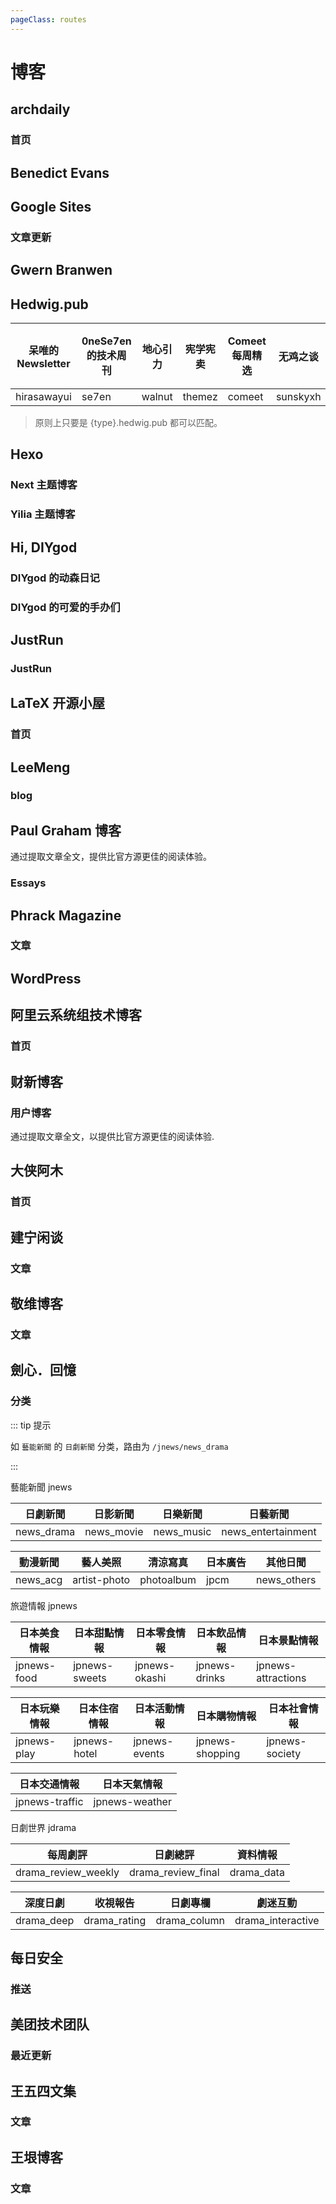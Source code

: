 ```yaml
---
pageClass: routes
---
```


# 博客

## archdaily

### 首页

<Route author="kt286" example="/archdaily" path="/archdaily"/>

## Benedict Evans

<Route author="emdoe" example="/benedictevans" path="/benedictevans"/>

## Google Sites

### 文章更新

<Route author="hoilc" example="/google/sites/outlierseconomics" path="/google/sites/:id" :paramsDesc="['Site ID, 可在 URL 中找到']" radar="1" rssbud="1"/>

## Gwern Branwen

<Route author="cerebrater" example="/gwern/newest" path="/gwern/:category" :paramsDesc="['網誌主頁的分類訊息']"/>

## Hedwig.pub

<Route author="zwithz" example="/blogs/hedwig/zmd" path="/blogs/hedwig/:type" :paramsDesc="['分类, 见下表']"/>

| 呆唯的 Newsletter | 0neSe7en 的技术周刊 | 地心引力 | 宪学宪卖 | Comeet 每周精选 | 无鸡之谈 | 我有一片芝麻地 |
| ----------------- | ------------------- | -------- | -------- | --------------- | -------- | -------------- |
| hirasawayui       | se7en               | walnut   | themez   | comeet          | sunskyxh | zmd            |

> 原则上只要是 {type}.hedwig.pub 都可以匹配。

## Hexo

### Next 主题博客

<Route author="fengkx" example="/hexo/next/fengkx.top" path="/hexo/next/:url" :paramsDesc="['博客 Url 不带协议头']"/>

### Yilia 主题博客

<Route author="aha2mao" example="/hexo/yilia/cloudstone.xin" path="/hexo/yilia/:url" :paramsDesc="['博客 Url 不带协议头']"/>

## Hi, DIYgod

### DIYgod 的动森日记

<Route author="DIYgod" example="/blogs/diygod/animal-crossing" path="/blogs/diygod/animal-crossing"/>

### DIYgod 的可爱的手办们

<Route author="DIYgod" example="/blogs/diygod/gk" path="/blogs/diygod/gk"/>

## JustRun

### JustRun

<Route author="nczitzk" example="/justrun" path="/justrun"/>

## LaTeX 开源小屋

### 首页

<Route author="kt286 nczitzk" example="/latexstudio/home" path="/latexstudio/home"/>

## LeeMeng

### blog

<Route author="xyqfer" example="/leemeng" path="/leemeng"/>

## Paul Graham 博客

通过提取文章全文，提供比官方源更佳的阅读体验。

### Essays

<Route author="Maecenas" example="/blogs/paulgraham" path="/blogs/paulgraham"/>

## Phrack Magazine

### 文章

<Route author="CitrusIce" example="/phrack" path="/phrack" />

## WordPress

<Route author="Lonor" example="/blogs/wordpress/lawrence.code.blog" path="/blogs/wordpress/:domain/:https?" :paramsDesc="['WordPress 博客域名', '默认 https 协议。填写 `http`或`https`']"/>

## 阿里云系统组技术博客

### 首页

<Route author="attenuation" example="/aliyun-kernel/index" path="/aliyun-kernel/index"/>

## 财新博客

### 用户博客

<Route author="Maecenas" example="/caixin/blog/zhangwuchang" path="/caixin/blog/:column" :paramsDesc="['博客名称，可在博客主页的 URL 找到']">

通过提取文章全文，以提供比官方源更佳的阅读体验.

</Route>

## 大侠阿木

### 首页

<Route author="kt286" example="/daxiaamu/home" path="/daxiaamu/home"/>

## 建宁闲谈

### 文章

<Route author="changlan" example="/blogs/jianning" path="/blogs/jianning" radar="1" rssbud="1"/>

## 敬维博客

### 文章

<Route author="a180285" example="/blogs/jingwei.link" path="/blogs/jingwei.link"/>

## 劍心．回憶

### 分类

<Route author="nczitzk" example="/kenshin" path="/kenshin/:category?/:type?" :paramsDesc="['分类，见下表，默认为首页', '子分类，见下表，默认为首页']">

::: tip 提示

如 `藝能新聞` 的 `日劇新聞` 分类，路由为 `/jnews/news_drama`

:::

藝能新聞 jnews

| 日劇新聞   | 日影新聞   | 日樂新聞   | 日藝新聞           |
| ---------- | ---------- | ---------- | ------------------ |
| news_drama | news_movie | news_music | news_entertainment |

| 動漫新聞 | 藝人美照     | 清涼寫真   | 日本廣告 | 其他日聞    |
| -------- | ------------ | ---------- | -------- | ----------- |
| news_acg | artist-photo | photoalbum | jpcm     | news_others |

旅遊情報 jpnews

| 日本美食情報 | 日本甜點情報  | 日本零食情報  | 日本飲品情報  | 日本景點情報       |
| ------------ | ------------- | ------------- | ------------- | ------------------ |
| jpnews-food  | jpnews-sweets | jpnews-okashi | jpnews-drinks | jpnews-attractions |

| 日本玩樂情報 | 日本住宿情報 | 日本活動情報  | 日本購物情報    | 日本社會情報   |
| ------------ | ------------ | ------------- | --------------- | -------------- |
| jpnews-play  | jpnews-hotel | jpnews-events | jpnews-shopping | jpnews-society |

| 日本交通情報   | 日本天氣情報   |
| -------------- | -------------- |
| jpnews-traffic | jpnews-weather |

日劇世界 jdrama

| 每周劇評            | 日劇總評           | 資料情報   |
| ------------------- | ------------------ | ---------- |
| drama_review_weekly | drama_review_final | drama_data |

| 深度日劇   | 收視報告     | 日劇專欄     | 劇迷互動          |
| ---------- | ------------ | ------------ | ----------------- |
| drama_deep | drama_rating | drama_column | drama_interactive |

</Route>

## 每日安全

### 推送

<Route author="LogicJake" example="/security/pulses" path="/security/pulses"/>

## 美团技术团队

### 最近更新

<Route author="kt286" example="/meituan/tech/home" path="/meituan/tech/home"/>

## 王五四文集

### 文章

<Route author="prnake" example="/blogs/wang54" path="/blogs/wang54/:id?" :paramsDesc="['RSS抓取地址：https://wangwusiwj.blogspot.com/:id?，默认为2020']"/>

## 王垠博客

### 文章

<Route author="junbaor SkiTiSu" example="/blogs/wangyin" path="/blogs/wangyin"/>
